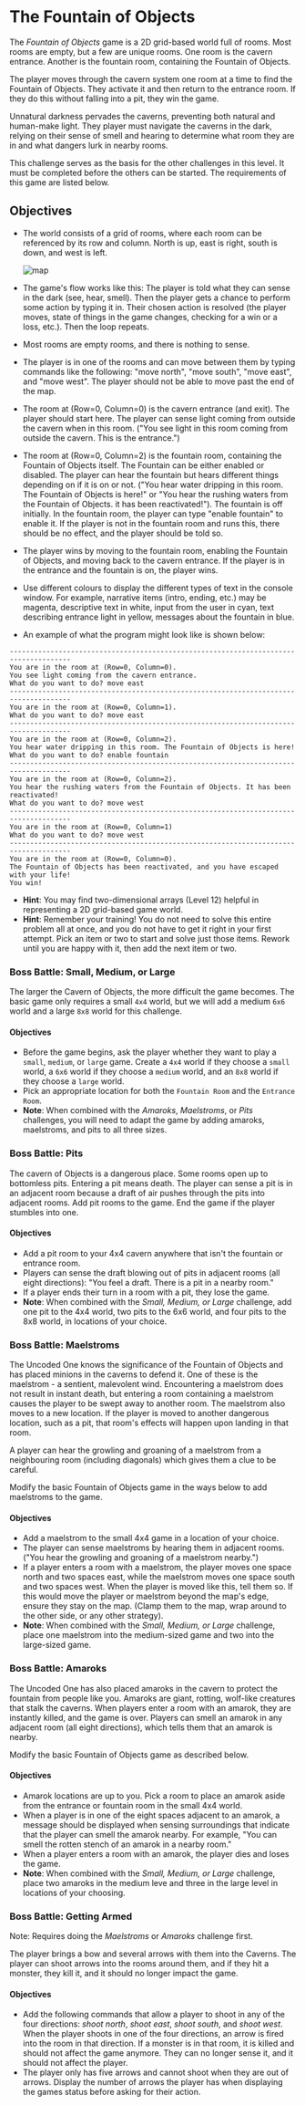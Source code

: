 # The Fountain of Objects

The *Fountain of Objects* game is a 2D grid-based world full of rooms. Most rooms are empty, but a few are unique rooms. One room is the cavern entrance. Another is the fountain room, containing the Fountain of Objects.

The player moves through the cavern system one room at a time to find the Fountain of Objects. They activate it and then return to the entrance room. If they do this without falling into a pit, they win the game.

Unnatural darkness pervades the caverns, preventing both natural and human-make light. They player must navigate the caverns in the dark, relying on their sense of smell and hearing to determine what room they are in and what dangers lurk in nearby rooms.

This challenge serves as the basis for the other challenges in this level. It must be completed before the others can be started. The requirements of this game are listed below.

## Objectives

- The world consists of a grid of rooms, where each room can be referenced by its row and column. North is up, east is right, south is down, and west is left.

    ![map](./map.png)

- The game's flow works like this: The player is told what they can sense in the dark (see, hear, smell). Then the player gets a chance to perform some action by typing it in. Their chosen action is resolved (the player moves, state of things in the game changes, checking for a win or a loss, etc.). Then the loop repeats.
- Most rooms are empty rooms, and there is nothing to sense.
- The player is in one of the rooms and can move between them by typing commands like the following: "move north", "move south", "move east", and "move west". The player should not be able to move past the end of the map.
- The room at (Row=0, Column=0) is the cavern entrance (and exit). The player should start here. The player can sense light coming from outside the cavern when in this room. ("You see light in this room coming from outside the cavern. This is the entrance.")
- The room at (Row=0, Column=2) is the fountain room, containing the Fountain of Objects itself. The Fountain can be either enabled or disabled. The player can hear the fountain but hears different things depending on if it is on or not. ("You hear water dripping in this room. The Fountain of Objects is here!" or "You hear the rushing waters from the Fountain of Objects. it has been reactivated!"). The fountain is off initially. In the fountain room, the player can type "enable fountain" to enable it. If the player is not in the fountain room and runs this, there should be no effect, and the player should be told so.
- The player wins by moving to the fountain room, enabling the Fountain of Objects, and moving back to the cavern entrance. If the player is in the entrance and the fountain is on, the player wins.
- Use different colours to display the different types of text in the console window. For example, narrative items (intro, ending, etc.) may be magenta, descriptive text in white, input from the user in cyan, text describing entrance light in yellow, messages about the fountain in blue.
- An example of what the program might look like is shown below:

````none
-------------------------------------------------------------------------------------
You are in the room at (Row=0, Column=0).
You see light coming from the cavern entrance.
What do you want to do? move east
-------------------------------------------------------------------------------------
You are in the room at (Row=0, Column=1).
What do you want to do? move east
-------------------------------------------------------------------------------------
You are in the room at (Row=0, Column=2).
You hear water dripping in this room. The Fountain of Objects is here!
What do you want to do? enable fountain
-------------------------------------------------------------------------------------
You are in the room at (Row=0, Column=2).
You hear the rushing waters from the Fountain of Objects. It has been reactivated!
What do you want to do? move west
-------------------------------------------------------------------------------------
You are in the room at (Row=0, Column=1)
What do you want to do? move west
-------------------------------------------------------------------------------------
You are in the room at (Row=0, Column=0).
The Fountain of Objects has been reactivated, and you have escaped with your life!
You win!
````

- **Hint**: You may find two-dimensional arrays (Level 12) helpful in representing a 2D grid-based game world.
- **Hint**: Remember your training! You do not need to solve this entire problem all at once, and you do not have to get it right in your first attempt. Pick an item or two to start and solve just those items. Rework until you are happy with it, then add the next item or two.

### Boss Battle: Small, Medium, or Large

The larger the Cavern of Objects, the more difficult the game becomes. The basic game only requires a small `4x4` world, but we will add a medium `6x6` world and a large `8x8` world for this challenge.

#### Objectives

- Before the game begins, ask the player whether they want to play a `small`, `medium`, or `large` game. Create a `4x4` world if they choose a `small` world, a `6x6` world if they choose a `medium` world, and an `8x8` world if they choose a `large` world.
- Pick an appropriate location for both the `Fountain Room` and the `Entrance Room`.
- **Note**: When combined with the *Amaroks*, *Maelstroms*, or *Pits* challenges, you will need to adapt the game by adding amaroks, maelstroms, and pits to all three sizes.

### Boss Battle: Pits

The cavern of Objects is a dangerous place. Some rooms open up to bottomless pits. Entering a pit means death. The player can sense a pit is in an adjacent room because a draft of air pushes through the pits into adjacent rooms. Add pit rooms to the game. End the game if the player stumbles into one.

#### Objectives

- Add a pit room to your 4x4 cavern anywhere that isn't the fountain or entrance room.
- Players can sense the draft blowing out of pits in adjacent rooms (all eight directions): "You feel a draft. There is a pit in a nearby room."
- If a player ends their turn in a room with a pit, they lose the game.
- **Note**: When combined with the *Small, Medium, or Large* challenge, add one pit to the 4x4 world, two pits to the 6x6 world, and four pits to the 8x8 world, in locations of your choice.

### Boss Battle: Maelstroms

The Uncoded One knows the significance of the Fountain of Objects and has placed minions in the caverns to defend it. One of these is the maelstrom - a sentient, malevolent wind. Encountering a maelstrom does not result in instant death, but entering a room containing a maelstrom causes the player to be swept away to another room. The maelstrom also moves to a new location. If the player is moved to another dangerous location, such as a pit, that room's effects will happen upon landing in that room.

A player can hear the growling and groaning of a maelstrom from a neighbouring room (including diagonals) which gives them a clue to be careful.

Modify the basic Fountain of Objects game in the ways below to add maelstroms to the game.

#### Objectives

- Add a maelstrom to the small 4x4 game in a location of your choice.
- The player can sense maelstroms by hearing them in adjacent rooms. ("You hear the growling and groaning of a maelstrom nearby.")
- If a player enters a room with a maelstrom, the player moves one space north and two spaces east, while the maelstrom moves one space south and two spaces west. When the player is moved like this, tell them so. If this would move the player or maelstrom beyond the map's edge, ensure they stay on the map. (Clamp them to the map, wrap around to the other side, or any other strategy).
- **Note**: When combined with the *Small, Medium, or Large* challenge, place one maelstrom into the medium-sized game and two into the large-sized game.

### Boss Battle: Amaroks

The Uncoded One has also placed amaroks in the cavern to protect the fountain from people like you. Amaroks are giant, rotting, wolf-like creatures that stalk the caverns. When players enter a room with an amarok, they are instantly killed, and the game is over. Players can smell an amarok in any adjacent room (all eight directions), which tells them that an amarok is nearby.

Modify the basic Fountain of Objects game as described below.

#### Objectives

- Amarok locations are up to you. Pick a room to place an amarok aside from the entrance or fountain room in the small 4x4 world.
- When a player is in one of the eight spaces adjacent to an amarok, a message should be displayed when sensing surroundings that indicate that the player can smell the amarok nearby. For example, "You can smell the rotten stench of an amarok in a nearby room."
- When a player enters a room with an amarok, the player dies and loses the game.
- **Note**: When combined with the *Small, Medium, or Large* challenge, place two amaroks in the medium leve and three in the large level in locations of your choosing.

### Boss Battle: Getting Armed

Note: Requires doing the *Maelstroms* or *Amaroks* challenge first.

The player brings a bow and several arrows with them into the Caverns. The player can shoot arrows into the rooms around them, and if they hit a monster, they kill it, and it should no longer impact the game.

#### Objectives

- Add the following commands that allow a player to shoot in any of the four directions: *shoot north*, *shoot east*, *shoot south*, and *shoot west*. When the player shoots in one of the four directions, an arrow is fired into the room in that direction. If a monster is in that room, it is killed and should not affect the game anymore. They can no longer sense it, and it should not affect the player.
- The player only has five arrows and cannot shoot when they are out of arrows. Display the number of arrows the player has when displaying the games status before asking for their action.
